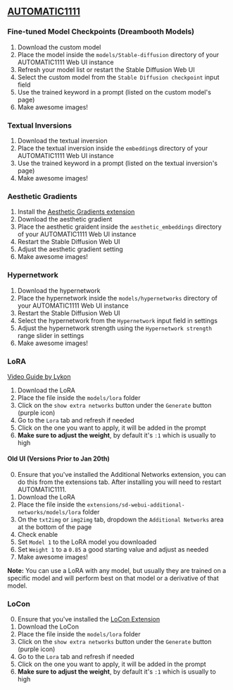 ## [AUTOMATIC1111](https://github.com/AUTOMATIC1111/stable-diffusion-webui)

### Fine-tuned Model Checkpoints (Dreambooth Models)
1. Download the custom model
2. Place the model inside the `models/Stable-diffusion` directory of your AUTOMATIC1111 Web UI instance
3. Refresh your model list or restart the Stable Diffusion Web UI
4. Select the custom model from the `Stable Diffusion checkpoint` input field
5. Use the trained keyword in a prompt (listed on the custom model's page)
6. Make awesome images!

### Textual Inversions
1. Download the textual inversion
2. Place the textual inversion inside the `embedding`s directory of your AUTOMATIC1111 Web UI instance
3. Use the trained keyword in a prompt (listed on the textual inversion's page)
4. Make awesome images!

### Aesthetic Gradients
1. Install the [Aesthetic Gradients extension](https://github.com/AUTOMATIC1111/stable-diffusion-webui-aesthetic-gradients)
2. Download the aesthetic gradient
3. Place the aesthetic graident inside the `aesthetic_embeddings` directory of your AUTOMATIC1111 Web UI instance
4. Restart the Stable Diffusion Web UI
5. Adjust the aesthetic gradient setting
6. Make awesome images!

### Hypernetwork
1. Download the hypernetwork
2. Place the hypernetwork inside the `models/hypernetworks` directory of your AUTOMATIC1111 Web UI instance
3. Restart the Stable Diffusion Web UI
4. Select the hypernetwork from the `Hypernetwork` input field in settings
5. Adjust the hypernetwork strength using the `Hypernetwork strength` range slider in settings
6. Make awesome images!

### LoRA
[Video Guide by Lykon](https://www.youtube.com/watch?v=-bMeyXOZwN0)

1. Download the LoRA
2. Place the file inside the `models/lora` folder
3. Click on the `show extra networks` button under the `Generate` button (purple icon)
4. Go to the `Lora` tab and refresh if needed
5. Click on the one you want to apply, it will be added in the prompt
6. **Make sure to adjust the weight**, by default it's `:1` which is usually to high

#### Old UI (Versions Prior to Jan 20th)
0. Ensure that you've installed the Additional Networks extension, you can do this from the extensions tab. After installing you will need to restart AUTOMATIC1111.
1. Download the LoRA
2. Place the file inside the `extensions/sd-webui-additional-networks/models/lora` folder
3. On the `txt2img` or `img2img` tab, dropdown the `Additional Networks` area at the bottom of the page
4. Check enable
5. Set `Model 1` to the LoRA model you downloaded
6. Set `Weight 1` to a `0.85` a good starting value and adjust as needed
7. Make awesome images!

**Note:** You can use a LoRA with any model, but usually they are trained on a specific model and will perform best on that model or a derivative of that model.

### LoCon
0. Ensure that you've installed the [LoCon Extension](https://github.com/KohakuBlueleaf/a1111-sd-webui-locon)
1. Download the LoCon
2. Place the file inside the `models/lora` folder
3. Click on the `show extra networks` button under the `Generate` button (purple icon)
4. Go to the `Lora` tab and refresh if needed
5. Click on the one you want to apply, it will be added in the prompt
6. **Make sure to adjust the weight**, by default it's `:1` which is usually to high

